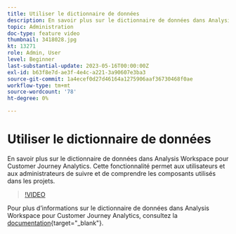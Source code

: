 ```yaml
---
title: Utiliser le dictionnaire de données
description: En savoir plus sur le dictionnaire de données dans Analysis Workspace pour Customer Journey Analytics. Cette fonctionnalité permet aux utilisateurs et aux administrateurs de suivre et de comprendre les composants utilisés dans les projets. 
topic: Administration
doc-type: feature video
thumbnail: 3418028.jpg
kt: 13271
role: Admin, User
level: Beginner
last-substantial-update: 2023-05-16T00:00:00Z
exl-id: b63f8e7d-ae3f-4e4c-a221-3a90607e3ba3
source-git-commit: 1a4ecef0d27d46164a1275906aaf36730468f0ae
workflow-type: tm+mt
source-wordcount: '78'
ht-degree: 0%

---
```


# Utiliser le dictionnaire de données

En savoir plus sur le dictionnaire de données dans Analysis Workspace pour Customer Journey Analytics. Cette fonctionnalité permet aux utilisateurs et aux administrateurs de suivre et de comprendre les composants utilisés dans les projets.

>[!VIDEO](https://video.tv.adobe.com/v/3418028/?quality=12&learn=on)

Pour plus d’informations sur le dictionnaire de données dans Analysis Workspace pour Customer Journey Analytics, consultez la [documentation](https://experienceleague.adobe.com/docs/analytics-platform/using/cja-components/data-dictionary/data-dictionary-overview.html?lang=fr){target="_blank"}.

